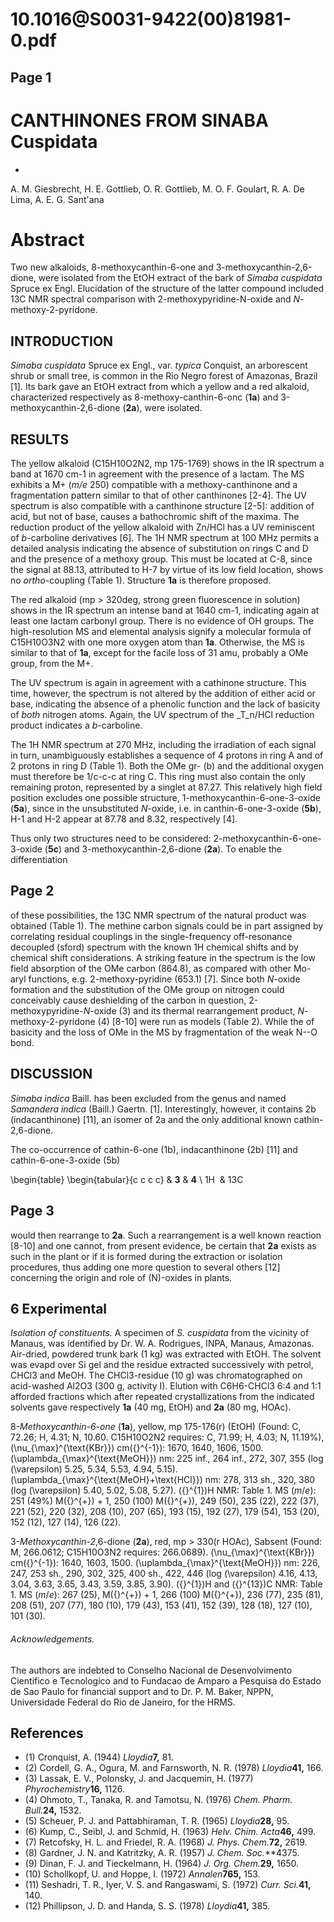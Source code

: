 # 10.1016@S0031-9422(00)81981-0.pdf

## Page 1



# CANTHINONES FROM SINABA Cuspidata

*

A. M. Giesbrecht, H. E. Gottlieb, O. R. Gottlieb, M. O. F. Goulart, R. A. De Lima, A. E. G. Sant'ana

# Abstract

Two new alkaloids, 8-methoxycanthin-6-one and 3-methoxycanthin-2,6-dione, were isolated from the EtOH extract of the bark of _Simaba cuspidata_ Spruce ex Engl. Elucidation of the structure of the latter compound included 13C NMR spectral comparison with 2-methoxypyridine-N-oxide and _N_-methoxy-2-pyridone.

## INTRODUCTION

_Simaba cuspidata_ Spruce ex Engl., var. _typica_ Conquist, an arborescent shrub or small tree, is common in the Rio Negro forest of Amazonas, Brazil [1]. Its bark gave an EtOH extract from which a yellow and a red alkaloid, characterized respectively as 8-methoxy-canthin-6-onc (**1a**) and 3-methoxycanthin-2,6-dione (**2a**), were isolated.

## RESULTS

The yellow alkaloid (C15H10O2N2, mp 175-1769) shows in the IR spectrum a band at 1670 cm-1 in agreement with the presence of a lactam. The MS exhibits a M+ (_m/e_ 250) compatible with a methoxy-canthinone and a fragmentation pattern similar to that of other canthinones [2-4]. The UV spectrum is also compatible with a canthinone structure [2-5]: addition of acid, but not of base, causes a bathochromic shift of the maxima. The reduction product of the yellow alkaloid with Zn/HCl has a UV reminiscent of _b_-carboline derivatives [6]. The 1H NMR spectrum at 100 MHz permits a detailed analysis indicating the absence of substitution on rings C and D and the presence of a methoxy group. This must be located at C-8, since the signal at 88.13, attributed to H-7 by virtue of its low field location, shows no _ortho_-coupling (Table 1). Structure **1a** is therefore proposed.

The red alkaloid (mp > 320deg, strong green fluorescence in solution) shows in the IR spectrum an intense band at 1640 cm-1, indicating again at least one lactam carbonyl group. There is no evidence of OH groups. The high-resolution MS and elemental analysis signify a molecular formula of C15H10O3N2 with one more oxygen atom than **1a**. Otherwise, the MS is similar to that of **1a**, except for the facile loss of 31 amu, probably a OMe group, from the M+.

The UV spectrum is again in agreement with a cathinone structure. This time, however, the spectrum is not altered by the addition of either acid or base, indicating the absence of a phenolic function and the lack of basicity of _both_ nitrogen atoms. Again, the UV spectrum of the _T_n/HCl reduction product indicates a _b_-carboline.

The 1H NMR spectrum at 270 MHz, including the irradiation of each signal in turn, unambiguously establishes a sequence of 4 protons in ring A and of 2 protons in ring D (Table 1). Both the OMe gr- \(b\) and the additional oxygen must therefore be 1/c-c-c at ring C. This ring must also contain the only remaining proton, represented by a singlet at 87.27. This relatively high field position excludes one possible structure, 1-methoxycanthin-6-one-3-oxide (**5a**), since in the unsubstituted _N_-oxide, i.e. in canthin-6-one-3-oxide (**5b**), H-1 and H-2 appear at 87.78 and 8.32, respectively [4].

Thus only two structures need to be considered: 2-methoxycanthin-6-one-3-oxide (**5c**) and 3-methoxycanthin-2,6-dione (**2a**). To enable the differentiation

## Page 2

of these possibilities, the 13C NMR spectrum of the natural product was obtained (Table 1). The methine carbon signals could be in part assigned by correlating residual couplings in the single-frequency off-resonance decoupled (sford) spectrum with the known 1H chemical shifts and by chemical shift considerations. A striking feature in the spectrum is the low field absorption of the OMe carbon (864.8), as compared with other Mo-aryl functions, e.g. 2-methoxy-pyridine (653.1) [7]. Since both _N_-oxide formation and the substitution of the OMe group on nitrogen could conceivably cause deshielding of the carbon in question, 2-methoxypyridine-_N_-oxide (3) and its thermal rearrangement product, _N_-methoxy-2-pyridone (4) [8-10] were run as models (Table 2). While the of basicity and the loss of OMe in the MS by fragmentation of the weak N--O bond.

## DISCUSSION

_Simaba indica_ Baill. has been excluded from the genus and named _Samandera indica_ (Baill.) Gaertn. [1]. Interestingly, however, it contains 2b (indacanthinone) [11], an isomer of 2a and the only additional known cathin-2,6-dione.

The co-occurrence of cathin-6-one (1b), indacanthinone (2b) [11] and cathin-6-one-3-oxide (5b)

\begin{table}
\begin{tabular}{c c c c}  & **3** & **4** \\
1H  & 13C

## Page 3

would then rearrange to **2a**. Such a rearrangement is a well known reaction [8-10] and one cannot, from present evidence, be certain that **2a** exists as such in the plant or if it is formed during the extraction or isolation procedures, thus adding one more question to several others [12] concerning the origin and role of \(N\)-oxides in plants.

## 6 Experimental

_Isolation of constituents._ A specimen of _S. cuspidata_ from the vicinity of Manaus, was identified by Dr. W. A. Rodrigues, INPA, Manaus, Amazonas. Air-dried, powdered trunk bark (1 kg) was extracted with EtOH. The solvent was evapd over Si gel and the residue extracted successively with petrol, CHCl3 and MeOH. The CHCl3-residue (10 g) was chromatographed on acid-washed Al2O3 (300 g, activity I). Elution with C6H6-CHCl3 6:4 and 1:1 afforded fractions which after repeated crystallizations from the indicated solvents gave respectively **1a** (40 mg, EtOH) and **2a** (80 mg, HOAc).

8-_Methoxycanthin-6-one_ (**1a**), yellow, mp 175-176(r) (EtOH) (Found: C, 72.26; H, 4.31; N, 10.60. C15H10O2N2 requires: C, 71.99; H, 4.03; N, 11.19%), \(\nu_{\max}^{\text{KBr}}\) cm\({}^{-1}\): 1670, 1640, 1606, 1500. \(\uplambda_{\max}^{\text{MeOH}}\) nm: 225 inf., 264 inf., 272, 307, 355 (log \(\varepsilon\) 5.25, 5.34, 5.53, 4.94, 5.15). \(\uplambda_{\max}^{\text{MeOH}+\text{HCl}}\) nm: 278, 313 sh., 320, 380 (log \(\varepsilon\) 5.40, 5.02, 5.08, 5.27). \({}^{1}\)H NMR: Table 1. MS (_m_/_e_): 251 (49%) M\({}^{+}\) + 1, 250 (100) M\({}^{+}\), 249 (50), 235 (22), 222 (37), 221 (52), 220 (32), 208 (10), 207 (65), 193 (15), 192 (27), 179 (54), 153 (20), 152 (12), 127 (14), 126 (22).

3-_Methoxycanthin-2_,6-dione (**2a**), red, mp > 330(r HOAc), Sabsent (Found: M, 266.0612; C15H10O3N2 requires: 266.0689). \(\nu_{\max}^{\text{KBr}}\) cm\({}^{-1}\): 1640, 1603, 1500. \(\uplambda_{\max}^{\text{MeOH}}\) nm: 226, 247, 253 sh., 290, 302, 325, 400 sh., 422, 446 (log \(\varepsilon\) 4.16, 4.13, 3.04, 3.63, 3.65, 3.43, 3.59, 3.85, 3.90). \({}^{1}\)H and \({}^{13}\)C NMR: Table 1. MS (_m_/_e_): 267 (25), M\({}^{+}\) + 1, 266 (100) M\({}^{+}\), 236 (77), 235 (81), 208 (51), 207 (77), 180 (10), 179 (43), 153 (41), 152 (39), 128 (18), 127 (10), 101 (30).

###### Acknowledgements.

The authors are indebted to Conselho Nacional de Desenvolvimento Cientifico e Tecnologico and to Fundacao de Amparo a Pesquisa do Estado de Sao Paulo for financial support and to Dr. P. M. Baker, NPPN, Universidade Federal do Rio de Janeiro, for the HRMS.

## References

* (1) Cronquist, A. (1944) _Lloydia_**7,** 81.
* (2) Cordell, G. A., Ogura, M. and Farnsworth, N. R. (1978) _Lloydia_**41,** 166.
* (3) Lassak, E. V., Polonsky, J. and Jacquemin, H. (1977) _Phyrochemistry_**16,** 1126.
* (4) Ohmoto, T., Tanaka, R. and Tamotsu, N. (1976) _Chem. Pharm. Bull._**24,** 1532.
* (5) Scheuer, P. J. and Pattabhiraman, T. R. (1965) _Lloydia_**28,** 95.
* (6) Kump, C., Seibl, J. and Schmid, H. (1963) _Helv. Chim. Acta_**46,** 499.
* (7) Retcofsky, H. L. and Friedel, R. A. (1968) _J. Phys. Chem._**72,** 2619.
* (8) Gardner, J. N. and Katritzky, A. R. (1957) _J. Chem. Soc._**4375.
* (9) Dinan, F. J. and Tieckelmann, H. (1964) _J. Org. Chem._**29,** 1650.
* (10) Schollkopf, U. and Hoppe, I. (1972) _Annalen_**765,** 153.
* (11) Seshadri, T. R., Iyer, V. S. and Rangaswami, S. (1972) _Curr. Sci._**41,** 140.
* (12) Phillipson, J. D. and Handa, S. S. (1978) _Lloydia_**41,** 385.



